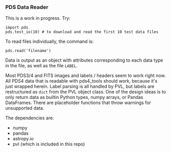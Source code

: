 ### PDS Data Reader

This is a work in progress. Try:

    import pds
    pds.test_io(10) # to download and read the first 10 test data files

To read files individually, the command is:

    pds.read('filename')

Data is output as an object with attributes corresponding to each data type in the file, as well as the file `LABEL`.

Most PDS3/4 and FITS images and labels / headers seem to work right now. All PDS4 data that is readable with pds4_tools should work, because it's just wrapped herein. Label parsing is all handled by PVL, but labels are restructured as `dict` from the PVL object class. One of the design ideas is to only return data as builtin Python types, numpy arrays, or Pandas DataFrames. There are placeholder functions that throw warnings for unsupported data.

The dependencies are:
* numpy
* pandas
* astropy.io
* pvl (which is included in this repo)

